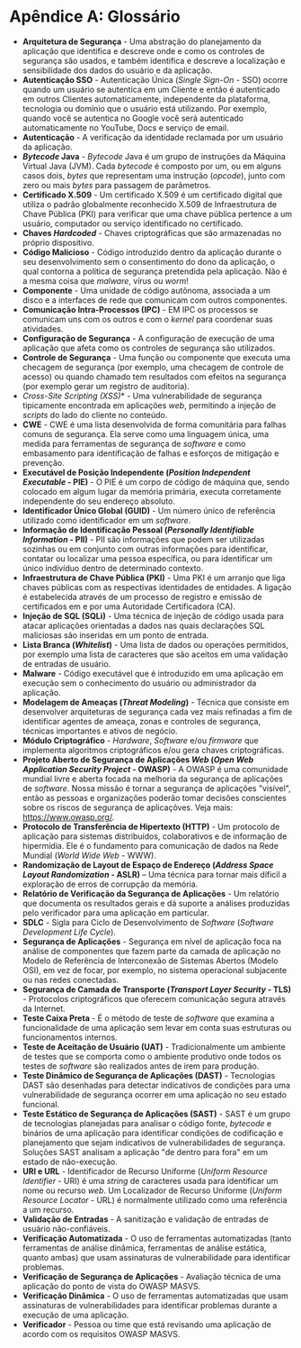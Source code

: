 # Apêndice A: Glossário

- **Arquitetura de Segurança** - Uma abstração do planejamento da aplicação que identifica e descreve onde e como os controles de segurança são usados, e também identifica e descreve a localização e sensibilidade dos dados do usuário e da aplicação.
- **Autenticação SSO** - Autenticação Única (*Single Sign-On* - SSO) ocorre quando um usuário se autentica em um Cliente e então é autenticado em outros Clientes automaticamente, independente da plataforma, tecnologia ou domínio que o usuário está utilizando. Por exemplo, quando você se autentica no Google você será autenticado automaticamente no YouTube, Docs e serviço de email.
- **Autenticação** - A verificação da identidade reclamada por um usuário da aplicação.
- ***Bytecode* Java** - *Bytecode* Java é um grupo de instruções da Máquina Virtual Java (JVM). Cada *bytecode* é composto por um, ou em alguns casos dois, *bytes* que representam uma instrução (*opcode*), junto com zero ou mais *bytes* para passagem de parâmetros.
- **Certificado X.509** - Um certificado X.509 é um certificado digital que utiliza o padrão globalmente reconhecido X.509 de Infraestrutura de Chave Pública (PKI) para verificar que uma chave pública pertence a um usuário, computador ou serviço identificado no certificado.
- **Chaves *Hardcoded*** - Chaves criptográficas que são armazenadas no próprio dispositivo.
- **Código Malicioso** - Código introduzido dentro da aplicação durante o seu desenvolvimento sem o consentimento do dono da aplicação, o qual contorna a política de segurança pretendida pela aplicação. Não é a mesma coisa que *malware*, vírus ou *worm*!
- **Componente** - Uma unidade de código autônoma, associada a um disco e a interfaces de rede que comunicam com outros componentes.
- **Comunicação Intra-Processos (IPC)** - EM IPC os processos se comunicam uns com os outros e com o *kernel* para coordenar suas atividades.
- **Configuração de Segurança** - A configuração de execução de uma aplicação que afeta como os controles de segurança são utilizados.
- **Controle de Segurança** - Uma função ou componente que executa uma checagem de segurança (por exemplo, uma checagem de controle de acesso) ou quando chamado tem resultados com efeitos na segurança (por exemplo gerar um registro de auditoria).
- **Cross-Site Scripting* (XSS)** - Uma vulnerabilidade de segurança tipicamente encontrada em aplicações *web*, permitindo a injeção de *scripts* do lado do cliente no conteúdo.
- **CWE** - CWE é uma lista desenvolvida de forma comunitária para falhas comuns de segurança. Ela serve como uma linguagem única, uma medida para ferramentas de segurança de *software* e como embasamento para identificação de falhas e esforços de mitigação e prevenção.
- **Executável de Posição Independente (*Position Independent Executable* - PIE)** - O PIE é um corpo de código de máquina que, sendo colocado em algum lugar da memória primária, executa corretamente independente do seu endereço absoluto.
- **Identificador Único Global (GUID)** - Um número único de referência utilizado como identificador em um *software*.
- **Informação de Identificação Pessoal (*Personally Identifiable Information* - PII)** - PII são informações que podem ser utilizadas sozinhas ou em conjunto com outras informações para identificar, contatar ou localizar uma pessoa específica, ou para identificar um único indivíduo dentro de determinado contexto.
- **Infraestrutura de Chave Pública (PKI)** - Uma PKI é um arranjo que liga chaves públicas com as respectivas identidades de entidades. A ligação é estabelecida através de um processo de registro e emissão de certificados em e por uma Autoridade Certificadora (CA).
- **Injeção de SQL (SQLi)** - Uma técnica de injeção de código usada para atacar aplicações orientadas a dados nas quais declarações SQL maliciosas são inseridas em um ponto de entrada.
- **Lista Branca (*Whitelist*)** - Uma lista de dados ou operações permitidos, por exemplo uma lista de caracteres que são aceitos em uma validação de entradas de usuário.
- **Malware** - Código executável que é introduzido em uma aplicação em execução sem o conhecimento do usuário ou administrador da aplicação.
- **Modelagem de Ameaças (*Threat Modeling*)** - Técnica que consiste em desenvolver arquiteturas de segurança cada vez mais refinadas a fim de identificar agentes de ameaça, zonas e controles de segurança, técnicas importantes e ativos de negócio.
- **Módulo Criptográfico** - *Hardware*, *Software* e/ou *firmware* que implementa algoritmos criptográficos e/ou gera chaves criptográficas.
- **Projeto Aberto de Segurança de Aplicações *Web* (*Open Web Application Security Project* - OWASP)** - A OWASP é uma comunidade mundial livre e aberta focada na melhoria da segurança de aplicações de *software*. Nossa missão é tornar a segurança de aplicações "visível", então as pessoas e organizações poderão tomar decisões conscientes sobre os riscos de segurança de aplicaçõves. Veja mais: <https://www.owasp.org/>.
- **Protocolo de Transferência de Hipertexto (HTTP)** - Um protocolo de aplicação para sistemas distribuídos, colaborativos e de informação de hipermídia. Ele é o fundamento para comunicação de dados na Rede Mundial (*World Wide Web* - WWW).
- **Randomização de Layout de Espaço de Endereço (*Address Space Layout Randomization* - ASLR)** – Uma técnica para tornar mais díficil a exploração de erros de corrupção da memória.
- **Relatório de Verificação da Segurança de Aplicações** - Um relatório que documenta os resultados gerais e dá suporte a análises produzidas pelo verificador para uma aplicação em particular.
- **SDLC** - Sigla para Ciclo de Desenvolvimento de *Software* (*Software Development Life Cycle*).
- **Segurança de Aplicações** - Segurança em nível de aplicação foca na análise de componentes que fazem parte da camada de aplicação no Modelo de Referência de Interconexão de Sistemas Abertos (Modelo OSI), em vez de focar, por exemplo, no sistema operacional subjacente ou nas redes conectadas.
- **Segurança de Camada de Transporte (*Transport Layer Security* - TLS)** - Protocolos criptográficos que oferecem comunicação segura através da Internet.
- **Teste Caixa Preta** - É o método de teste de *software* que examina a funcionalidade de uma aplicação sem levar em conta suas estruturas ou funcionamentos internos.
- **Teste de Aceitação de Usuário (UAT)** - Tradicionalmente um ambiente de testes que se comporta como o ambiente produtivo onde todos os testes de *software* são realizados antes de irem para produção.
- **Teste Dinâmico de Segurança de Aplicações (DAST)** - Tecnologias DAST são desenhadas para detectar indicativos de condições para uma vulnerabilidade de segurança ocorrer em uma aplicação no seu estado funcional.
- **Teste Estático de Segurança de Aplicações (SAST)** - SAST é um grupo de tecnologias planejadas para analisar o código fonte, *bytecode* e binários de uma aplicação para identificar condições de codificação e planejamento que sejam indicativos de vulnerabilidades de segurança. Soluções SAST analisam a aplicação "de dentro para fora" em um estado de não-execução.
- **URI e URL** - Identificador de Recurso Uniforme (*Uniform Resource Identifier* - URI) é uma *string* de caracteres usada para identificar um nome ou recurso *web*. Um Localizador de Recurso Uniforme (*Uniform Resource Locator* - URL) é normalmente utilizado como uma referência a um recurso.
- **Validação de Entradas** - A sanitização e validação de entradas de usuário não-confiáveis.
- **Verificação Automatizada** - O uso de ferramentas automatizadas (tanto ferramentas de análise dinâmica, ferramentas de análise estática, quanto ambas) que usam assinaturas de vulnerabilidade para identificar problemas.
- **Verificação de Segurança de Aplicações** - Avaliação técnica de uma aplicação do ponto de vista do OWASP MASVS.
- **Verificação Dinâmica** - O uso de ferramentas automatizadas que usam assinaturas de vulnerabilidades para identificar problemas durante a execução de uma aplicação.
- **Verificador** - Pessoa ou time que está revisando uma aplicação de acordo com os requisitos OWASP MASVS.
